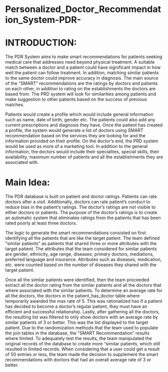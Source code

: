 # Personalized_Doctor_Recommendation_System-PDR-

# INTRODUCTION:
The PDR System aims to make smart recommendations for patients seeking medical care that addresses need beyond physical treatment. A suitable match between a doctor and a patient could have significant impact in how well the patient can follow treatment. In addition, matching similar patients to the same doctor could improve accuracy in diagnosis. The main source of the “SMART” recommendations are the ratings by doctors and patients on each other, in addition to rating on the establishments the doctors are based from. The PRD system will look for similarities among patients and make suggestion to other patients based on the success of previous matches. 

Patients would create a profile which would include general information such as name, date of birth, gender etc. The patients could also add any current prescriptions and diagnosis they have. Once the patient has created a profile, the system would generate a list of doctors using SMART recommendation based on the services they are looking for and the information provided on their profile. On the doctor’s end, the PRD system would be used as more of a marketing tool. In addition to the general information, the doctors would include their specialties, special skills, their availability, maximum number of patients and all the establishments they are associated with.


# Main Idea:
The PDR database is built on patient and doctor ratings. Patients can rate doctors after a visit. Additionally, doctors can rate patient’s conduct to reduce bias in the patient’s ratings. The doctor’s ratings are not visible to either doctors or patients. The purpose of the doctor’s ratings is to create an automatic system that eliminates ratings from the patients that has been rated poorly at least three doctors.

The logic to generate the smart recommendations consisted on first identifying all the patients that are like the target patient. The team defined “similar patients” as patients that shared three or more attributes with the target patient. The attributes that the team considered for similar patients are gender, ethnicity, age range, diseases, primary doctors, mediations, preferred language and insurance. Attributes such as diseases, medication, etc. were counted based on the number of diseases they shared with the target patient.

Once all the similar patients were identified, then the team proceeded extract all the doctor rating from the similar patients and all the doctors that where associated with the similar patients. To determine an average rate for all the doctors, the doctors in the patient_has_doctor table where temporarily awarded the max rate of 5. This was rationalized has if a patient has decided to become a doctor’s regular patient, they must have an efficient and successful relationship.
Lastly, after gathering all the doctors, the resulting list was filtered to only show doctors with an average rate by similar patients of 3 or better. This was the list displayed to the target patient. Due to the randomization methods that the team used to populate the join tables in the database, the “SMART Recommendation” results where limited. To adequately test the results, the team manipulated the original records of the database to create more “similar patients, which still resulted in limited records. When considering that a user could get a result of 50 entries or less, the team made the decision to supplement the smart recommendations with doctors that had an overall average rate of 3 or better.
